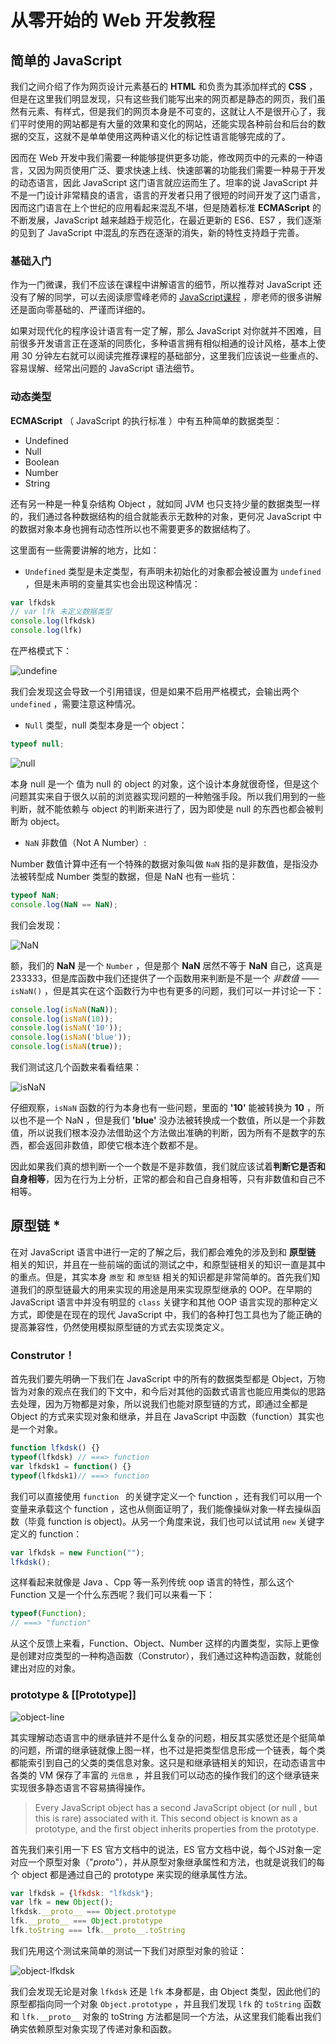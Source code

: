# 从零开始的 Web 开发教程



## 简单的 JavaScript 

我们之间介绍了作为网页设计元素基石的 **HTML** 和负责为其添加样式的 **CSS** ，但是在这里我们明显发现，只有这些我们能写出来的网页都是静态的网页，我们虽然有元素、有样式，但是我们的网页本身是不可变的，这就让人不是很开心了，我们平时使用的网站都是有大量的效果和变化的网站，还能实现各种前台和后台的数据的交互，这就不是单单使用这两种语义化的标记性语言能够完成的了。

因而在 Web 开发中我们需要一种能够提供更多功能，修改网页中的元素的一种语言，又因为网页使用广泛、要求快速上线、快速部署的功能我们需要一种易于开发的动态语言，因此 JavaScript 这门语言就应运而生了。坦率的说 JavaScript 并不是一门设计非常精良的语言，语言的开发者只用了很短的时间开发了这门语言，因而这门语言在上个世纪的应用看起来混乱不堪，但是随着标准 **ECMAScript** 的不断发展，JavaScript 越来越趋于规范化，在最近更新的 ES6、ES7 ，我们逐渐的见到了 JavaScript 中混乱的东西在逐渐的消失，新的特性支持趋于完善。

### 基础入门

作为一门微课，我们不应该在课程中讲解语言的细节，所以推荐对 JavaScript 还没有了解的同学，可以去阅读廖雪峰老师的 [JavaScript课程](http://www.liaoxuefeng.com/wiki/001434446689867b27157e896e74d51a89c25cc8b43bdb3000) ，廖老师的很多讲解还是面向零基础的、严谨而详细的。

如果对现代化的程序设计语言有一定了解，那么 JavaScript 对你就并不困难，目前很多开发语言正在逐渐的同质化，多种语言拥有相似相通的设计风格，基本上使用 30 分钟左右就可以阅读完推荐课程的基础部分，这里我们应该说一些重点的、容易误解、经常出问题的 JavaScript 语法细节。

###  动态类型

**ECMAScript** （ JavaScript 的执行标准 ）中有五种简单的数据类型：

* Undefined
* Null
* Boolean
* Number
* String

还有另一种是一种复杂结构 Object ，就如同 JVM 也只支持少量的数据类型一样的，我们通过各种数据结构的组合就能表示无数种的对象，更何况 JavaScript 中的数据对象本身也拥有动态性所以也不需要更多的数据结构了。

这里面有一些需要讲解的地方，比如：

*  `Undefined` 类型是未定类型，有声明未初始化的对象都会被设置为 `undefined` ，但是未声明的变量其实也会出现这种情况：

``` javascript
var lfkdsk
// var lfk 未定义数据类型
console.log(lfkdsk)
console.log(lfk)
```

在严格模式下：

![undefine](chapter_3_zero_to_web_javascript/undefine.png)

我们会发现这会导致一个引用错误，但是如果不启用严格模式，会输出两个 `undefined` ，需要注意这种情况。

* `Null` 类型，null 类型本身是一个 object：

``` javascript
typeof null;
```

![null](chapter_3_zero_to_web_javascript/null.png)

本身 null 是一个 值为 null 的 object 的对象，这个设计本身就很奇怪，但是这个问题其实来自于很久以前的浏览器实现问题的一种勉强手段。所以我们用到的一些判断，就不能依赖与 object 的判断来进行了，因为即使是 null 的东西也都会被判断为 object。

* `NaN` 非数值（Not A Number）:

Number 数值计算中还有一个特殊的数据对象叫做 `NaN`  指的是非数值，是指没办法被转型成 Number 类型的数据，但是 NaN 也有一些坑：

``` javascript
typeof NaN;
console.log(NaN == NaN);
```

我们会发现：

![NaN](chapter_3_zero_to_web_javascript/nan.png)

额，我们的 **NaN** 是一个 `Number` ，但是那个 **NaN** 居然不等于 **NaN** 自己，这真是 233333，但是库函数中我们还提供了一个函数用来判断是不是一个 *非数值* —— `isNaN()` ，但是其实在这个函数行为中也有更多的问题，我们可以一并讨论一下：

``` javascript
console.log(isNaN(NaN));
console.log(isNaN(10));
console.log(isNaN('10'));
console.log(isNaN('blue'));
console.log(isNaN(true));
```

我们测试这几个函数来看看结果：

![isNaN](chapter_3_zero_to_web_javascript/isNaN.png)

仔细观察，`isNaN` 函数的行为本身也有一些问题，里面的 **'10'** 能被转换为 **10** ，所以也不是一个 NaN ，但是我们 **'blue'** 没办法被转换成一个数值，所以是一个非数值，所以说我们根本没办法借助这个方法做出准确的判断，因为所有不是数字的东西，都会返回非数值，即使它根本连个数都不是。

因此如果我们真的想判断一个一个数是不是非数值，我们就应该试着**判断它是否和自身相等**，因为在行为上分析，正常的都会和自己自身相等，只有非数值和自己不相等。

## 原型链 * 

在对 JavaScript 语言中进行一定的了解之后，我们都会难免的涉及到和 **原型链** 相关的知识，并且在一些前端的面试的测试之中，和原型链相关的知识一直是其中的重点。但是，其实本身 `原型` 和 `原型链` 相关的知识都是非常简单的。首先我们知道我们的原型链最大的用来实现的用途是用来实现原型继承的 OOP。在早期的 JavaScript 语言中并没有明显的 `class` 关键字和其他 OOP 语言实现的那种定义方式，即使是在现在的现代 JavaScript 中，我们的各种打包工具也为了能正确的提高兼容性，仍然使用模拟原型链的方式去实现类定义。

### Construtor！

首先我们要先明确一下我们在 JavaScript 中的所有的数据类型都是 Object，万物皆为对象的观点在我们的下文中，和今后对其他的函数式语言也能应用类似的思路去处理，因为万物都是对象，所以说我们也能对原型链的方式，即通过全都是 Object 的方式来实现对象和继承，并且在 JavaScript 中函数（function）其实也是一个对象。

``` javascript
function lfkdsk() {}
typeof(lfkdsk) // ===> function
var lfkdsk1 = function() {}
typeof(lfkdsk1)// ===> function
```

我们可以直接使用 `function ` 的关键字定义一个 function ，还有我们可以用一个变量来承载这个 function ，这也从侧面证明了，我们能像操纵对象一样去操纵函数（毕竟 function is object)。从另一个角度来说，我们也可以试试用 `new` 关键字定义的 function：

``` javascript
var lfkdsk = new Function("");
lfkdsk();
```

这样看起来就像是 Java 、Cpp 等一系列传统 oop 语言的特性，那么这个 Function 又是一个什么东西呢？我们可以来看一下：

``` javascript
typeof(Function);
// ===> "function"
```

从这个反馈上来看，Function、Object、Number 这样的内置类型，实际上更像是创建对应类型的一种构造函数（Construtor），我们通过这种构造函数，就能创建出对应的对象。

###  prototype & [[Prototype]]

![object-line](chapter_3_zero_to_web_javascript/object-line.png)

其实理解动态语言中的继承链并不是什么复杂的问题，相反其实感觉还是个挺简单的问题，所谓的继承链就像上图一样，也不过是把类型信息形成一个链表，每个类都能索引到自己的父类的类信息对象。这只是和继承链相关的知识，在动态语言中各类的 VM 保存了丰富的 `元信息` ，并且我们可以动态的操作我们的这个继承链来实现很多静态语言不容易搞得操作。

> Every JavaScript object has a second JavaScript object (or null ,
> but this is rare) associated with it. This second object is known as a prototype, and the first object inherits properties from the prototype.

首先我们来引用一下 ES 官方文档中的说法，ES 官方文档中说，每个JS对象一定对应一个原型对象（"_proto_"），并从原型对象继承属性和方法，也就是说我们的每个 object 都是通过自己的 prototype 来实现的继承属性方法。

``` javascript
var lfkdsk = {lfkdsk: "lfkdsk"};
var lfk = new Object();
lfkdsk.__proto__ === Object.prototype
lfk.__proto__ === Object.prototype
lfk.toString === lfk.__proto__.toString
```

我们先用这个测试来简单的测试一下我们对原型对象的验证：

![object-lfkdsk](chapter_3_zero_to_web_javascript/lfkdsk-object.png)

我们会发现无论是对象 `lfkdsk` 还是 `lfk` 本身都是，由 Object 类型，因此他们的原型都指向同一个对象 `Object.prototype` ，并且我们发现 `lfk` 的 `toString` 函数和 `lfk.__proto__` 对象的 toString 方法都是同一个方法，从这里我们能看出我们确实依赖原型对象实现了传递对象和函数。

